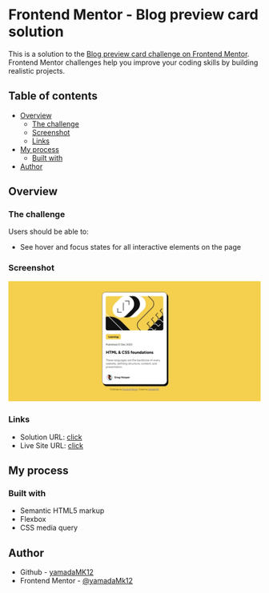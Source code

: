 # Frontend Mentor - Blog preview card solution

This is a solution to the [Blog preview card challenge on Frontend Mentor](https://www.frontendmentor.io/challenges/blog-preview-card-ckPaj01IcS). Frontend Mentor challenges help you improve your coding skills by building realistic projects. 

## Table of contents

- [Overview](#overview)
  - [The challenge](#the-challenge)
  - [Screenshot](#screenshot)
  - [Links](#links)
- [My process](#my-process)
  - [Built with](#built-with)
- [Author](#author)

## Overview

### The challenge

Users should be able to:

- See hover and focus states for all interactive elements on the page

### Screenshot

![](./screenshot.jpeg)

### Links

- Solution URL: [click](https://github.com/yamadaMk12/blog-preview-card)
- Live Site URL: [click](https://your-live-site-url.com)

## My process

### Built with

- Semantic HTML5 markup
- Flexbox
- CSS media query


## Author

- Github - [yamadaMK12](https://github.com/yamadaMk12)
- Frontend Mentor - [@yamadaMk12](https://www.frontendmentor.io/profile/yamadaMk12)
